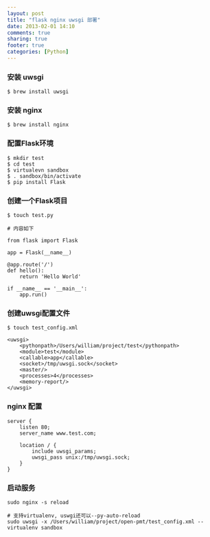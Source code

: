 ```yaml
---
layout: post
title: "flask nginx uwsgi 部署"
date: 2013-02-01 14:10
comments: true
sharing: true
footer: true
categories: [Python]
---
```


### 安装 uwsgi

```
$ brew install uwsgi
```

### 安装 nginx

```
$ brew install nginx 
```

### 配置Flask环境

```
$ mkdir test
$ cd test
$ virtualevn sandbox
$ . sandbox/bin/activate
$ pip install Flask
```

<!-- more -->

### 创建一个Flask项目

```
$ touch test.py

# 内容如下

from flask import Flask

app = Flask(__name__)

@app.route('/')
def hello():
    return 'Hello World'

if __name__ == '__main__':
    app.run()

```

### 创建uwsgi配置文件

```
$ touch test_config.xml

<uwsgi>
    <pythonpath>/Users/william/project/test</pythonpath>
    <module>test</module>
    <callable>app</callable>
    <socket>/tmp/uwsgi.sock</socket>
    <master/>
    <processes>4</processes>
    <memory-report/>
</uwsgi>

```

### nginx 配置

```
server {
    listen 80;
    server_name www.test.com;

    location / {
        include uwsgi_params;
        uwsgi_pass unix:/tmp/uwsgi.sock; 
    }
}
```

### 启动服务

```
sudo nginx -s reload

# 支持virtualenv, uswgi还可以--py-auto-reload
sudo uwsgi -x /Users/william/project/open-pmt/test_config.xml --virtualenv sandbox 

```

